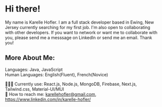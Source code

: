 <h1>Hi there!</h1>
My name is Karelle Hofler. I am a full stack developer based in Ewing, New Jersey currently searching for my first job. I'm also open to collaborating with other developers. If you want to network or want me to collaborate with you, please send me a messsage on LinkedIn or send me an email. Thank you!

<h2>More About Me: </h2>
Languages: Java, JavaScript
<br>
Human Languages: English(Fluent), French(Novice)

👩🏿‍💻 Currently use: React.js, Node.js, MongoDB, Firebase, Next.js, Tailwind.css, Material-UI/MUI
<br>
📧 How to reach me: karellehofler@gmail.com, https://www.linkedin.com/in/karelle-hofler/



<!--
**karellehofler/karellehofler** is a ✨ _special_ ✨ repository because its `README.md` (this file) appears on your GitHub profile.

Here are some ideas to get you started:

- 🔭 I’m currently working on ...
- 🌱 I’m currently learning ...
- 👯 I’m looking to collaborate on ...
- 🤔 I’m looking for help with ...
- 💬 Ask me about ...
- 📫 How to reach me: ...
- 😄 Pronouns: ...
- ⚡ Fun fact: ...
-->
